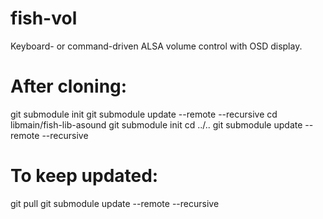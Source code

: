 # fish-vol
Keyboard- or command-driven ALSA volume control with OSD display.

# After cloning:
git submodule init
git submodule update --remote --recursive
cd libmain/fish-lib-asound
git submodule init
cd ../..
git submodule update --remote --recursive

# To keep updated:
git pull
git submodule update --remote --recursive
